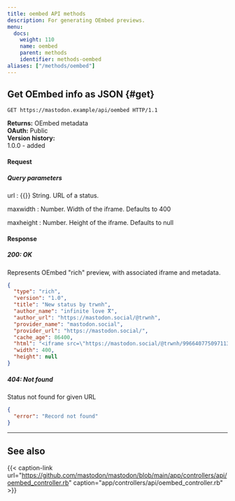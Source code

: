 ```yaml
---
title: oembed API methods
description: For generating OEmbed previews.
menu:
  docs:
    weight: 110
    name: oembed
    parent: methods
    identifier: methods-oembed
aliases: ["/methods/oembed"]
---
```


<style>
#TableOfContents ul ul ul {display: none}
</style>

## Get OEmbed info as JSON {#get}

```http
GET https://mastodon.example/api/oembed HTTP/1.1
```

**Returns:** OEmbed metadata\
**OAuth:** Public\
**Version history:**\
1.0.0 - added

#### Request
##### Query parameters

url
: {{<required>}} String. URL of a status.

maxwidth
: Number. Width of the iframe. Defaults to 400

maxheight
: Number. Height of the iframe. Defaults to null

#### Response
##### 200: OK

Represents OEmbed "rich" preview, with associated iframe and metadata.

```json
{
  "type": "rich",
  "version": "1.0",
  "title": "New status by trwnh",
  "author_name": "infinite love ⴳ",
  "author_url": "https://mastodon.social/@trwnh",
  "provider_name": "mastodon.social",
  "provider_url": "https://mastodon.social/",
  "cache_age": 86400,
  "html": "<iframe src=\"https://mastodon.social/@trwnh/99664077509711321/embed\" class=\"mastodon-embed\" style=\"max-width: 100%; border: 0\" width=\"400\" allowfullscreen=\"allowfullscreen\"></iframe><script src=\"https://mastodon.social/embed.js\" async=\"async\"></script>",
  "width": 400,
  "height": null
}
```

##### 404: Not found

Status not found for given URL

```json
{
  "error": "Record not found"
}
```

---

## See also

{{< caption-link url="https://github.com/mastodon/mastodon/blob/main/app/controllers/api/oembed_controller.rb" caption="app/controllers/api/oembed_controller.rb" >}}